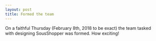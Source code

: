 ```yaml
---
layout: post
title: Formed the team
---
```


On a faithful Thursday (February 8th, 2018 to be exact) the team tasked with designing SousShopper was formed.
How exciting!
